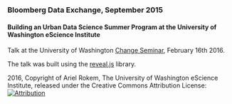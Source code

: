### Bloomberg Data Exchange, September 2015

#### Building an Urban Data Science Summer Program at the University of Washington eScience Institute

Talk at the University of Washington [Change Seminar](http://change.washington.edu/), February 16th 2016.

The talk was built using the [reveal.js](https://github.com/hakimel/reveal.js/) library.

2016, Copyright of Ariel Rokem, The University of Washington eScience Institute, released under the Creative Commons Attribution License:  [![Attribution](https://i.creativecommons.org/l/by/4.0/88x31.png)](https://creativecommons.org/licenses/by/4.0/)
